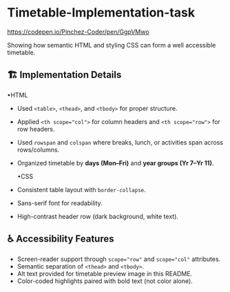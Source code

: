 # Timetable-Implementation-task

https://codepen.io/Pinchez-Coder/pen/GgpVMwo

Showing how semantic HTML and styling CSS can form a well accessible timetable. 




## 🏗️ Implementation Details

  •HTML
- Used `<table>`, `<thead>`, and `<tbody>` for proper structure.
- Applied `<th scope="col">` for column headers and `<th scope="row">` for row headers.
- Used `rowspan` and `colspan` where breaks, lunch, or activities span across rows/columns.
- Organized timetable by **days (Mon–Fri)** and **year groups (Yr 7–Yr 11)**.

   •CSS
- Consistent table layout with `border-collapse`.
- Sans-serif font for readability.
- High-contrast header row (dark background, white text).


## ♿ Accessibility Features
- Screen-reader support through `scope="row"` and `scope="col"` attributes.
- Semantic separation of `<thead>` and `<tbody>`.
- Alt text provided for timetable preview image in this README.
- Color-coded highlights paired with bold text (not color alone).
